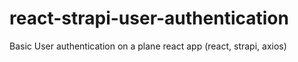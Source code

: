 # react-strapi-user-authentication
Basic User authentication on a plane react app (react, strapi, axios)
